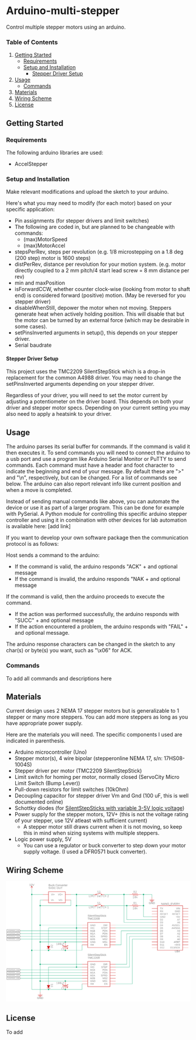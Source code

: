 # Arduino-multi-stepper
Control multiple stepper motors using an arduino.

### Table of Contents
1. [Getting Started](#getting-started)
    - [Requirements](#requirements)
    - [Setup and Installation](#setup-and-installation)
        - [Stepper Driver Setup](#stepper-driver-setup)
2. [Usage](#usage)
    - [Commands](#commands)
3. [Materials](#materials)
4. [Wiring Scheme](#wiring-scheme)
5. [License](#license)

## Getting Started
### Requirements
The following arduino libraries are used:
- AccelStepper
  
### Setup and Installation
Make relevant modifications and upload the sketch to your arduino.

Here's what you may need to modify (for each motor) based on your specific application:
- Pin assignments (for stepper drivers and limit switches)
- The following are coded in, but are planned to be changeable with commands:
  - (max)MotorSpeed
  - (max)MotorAccel
- stepsPerRev, steps per revolution (e.g. 1/8 microstepping on a 1.8 deg (200 step) motor is 1600 steps)
- distPerRev, distance per revolution for your motion system. (e.g. motor directly coupled to a 2 mm pitch/4 start lead screw = 8 mm distance per rev)
- min and maxPosition
- isForwardCCW, whether counter clock-wise (looking from motor to shaft end) is considered forward (positive) motion. (May be reversed for you stepper driver)
- disableWhenStill, depower the motor when not moving. Steppers generate heat when actively holding position. This will disable that but the motor can be turned by an external force (which may be desirable in some cases).
- setPinsInverted arguments in setup(), this depends on your stepper driver.
- Serial baudrate

#### Stepper Driver Setup
This project uses the TMC2209 SilentStepStick which is a drop-in replacement for the common A4988 driver. You may need to change the setPinsInverted arguments depending on your stepper driver.

Regardless of your driver, you will need to set the motor current by adjusting a potentiometer on the driver board. This depends on both your driver and stepper motor specs. Depending on your current setting you may also need to apply a heatsink to your driver.

## Usage
The arduino parses its serial buffer for commands. If the command is valid it then executes it. 
To send commands you will need to connect the arduino to a usb port and use a program like Arduino Serial Monitor or PuTTY to send commands.
Each command must have a header and foot character to indicate the beginning and end of your message. By default these are ">" and "\n", respectively, but can be changed.
For a list of commands see below. The arduino can also report relevant info like current position and when a move is completed.

Instead of sending manual commands like above, you can automate the device or use it as part of a larger program. This can be done for example with PySerial.
A Python module for controlling this specific arduino stepper controller and using it in combination with other devices for lab automation is available here:
[add link]

If you want to develop your own software package then the communication protocol is as follows:

Host sends a command to the arduino:

- If the command is valid, the arduino responds "ACK" + and optional message
- If the command is invalid, the arduino responds "NAK  + and optional message

If the command is valid, then the arduino proceeds to execute the command.
- If the action was performed successfully, the arduino responds with "SUCC"  + and optional message
- If the action encountered a problem, the arduino responds with "FAIL"  + and optional message.

The arduino response characters can be changed in the sketch to any char(s) or byte(s) you want, such as "\x06" for ACK.

### Commands

To add all commands and descriptions here

## Materials
Current design uses 2 NEMA 17 stepper motors but is generalizable to 1 stepper or many more steppers. You can add more steppers as long as you have appropriate power supply.

Here are the materials you will need. The specific components I used are indicated in parenthesis.
- Arduino microcontroller (Uno)
- Stepper motor(s), 4 wire bipolar (stepperonline NEMA 17, s/n: 17HS08-1004S)
- Stepper driver per motor (TMC2209 SilentStepStick)
- Limit switch for homing per motor, normally closed (ServoCity Micro Limit Switch (Bump Lever))
- Pull-down resistors for limit switches (10kOhm)
- Decoupling capacitor for stepper driver Vm and Gnd (100 uF, this is well documented online)
- Schottky diodes (for [SilentStepSticks with variable 3-5V logic voltage](https://learn.watterott.com/silentstepstick/pinconfig/))
- Power supply for the stepper motors, 12V+ (this is not the voltage rating of your stepper, use 12V atleast with sufficient current)
  - A stepper motor still draws current when it is not moving, so keep this in mind when sizing systems with multiple steppers.
- Logic power supply, 5V
  - You can use a regulator or buck converter to step down your motor supply voltage. (I used a DFR0571 buck converter).

## Wiring Scheme
![scheme](multi_stepper_wiring.png)

## License
To add
